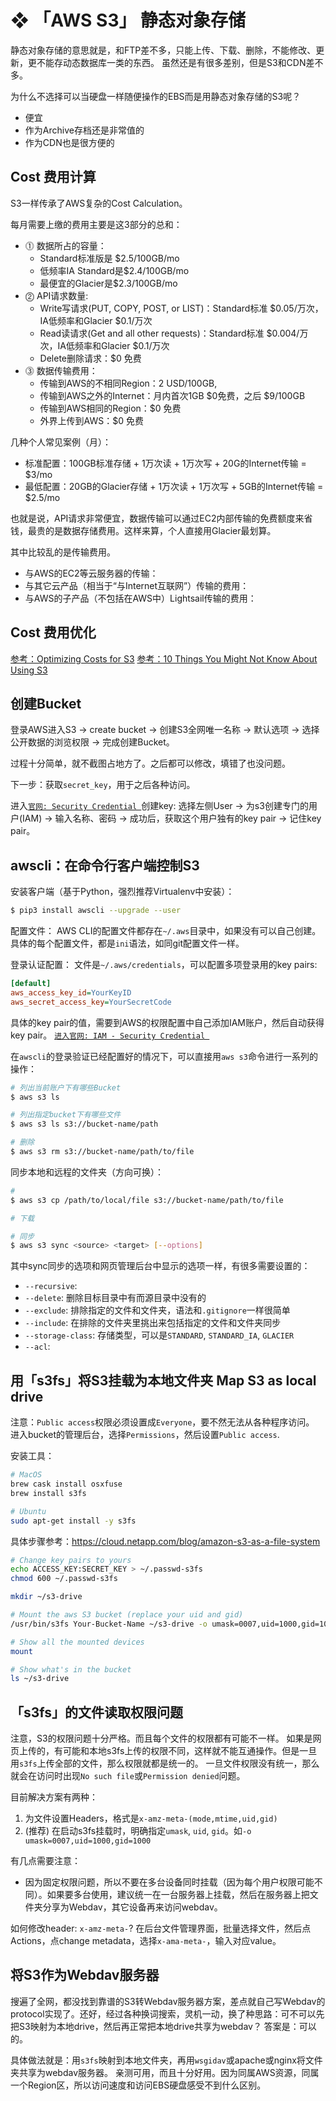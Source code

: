 # ❖ 「AWS S3」 静态对象存储

静态对象存储的意思就是，和FTP差不多，只能上传、下载、删除，不能修改、更新，更不能存动态数据库一类的东西。
虽然还是有很多差别，但是S3和CDN差不多。

为什么不选择可以当硬盘一样随便操作的EBS而是用静态对象存储的S3呢？
- 便宜
- 作为Archive存档还是非常值的
- 作为CDN也是很方便的


## Cost 费用计算

S3一样传承了AWS复杂的Cost Calculation。

每月需要上缴的费用主要是这3部分的总和：
- ⓵ 数据所占的容量：
    - Standard标准版是 $2.5/100GB/mo
    - 低频率IA Standard是$2.4/100GB/mo
    - 最便宜的Glacier是$2.3/100GB/mo
- ⓶ API请求数量:
    - Write写请求(PUT, COPY, POST, or LIST)：Standard标准 $0.05/万次，IA低频率和Glacier $0.1/万次
    - Read读请求(Get and all other requests)：Standard标准 $0.004/万次，IA低频率和Glacier $0.1/万次
    - Delete删除请求：$0 免费
- ⓷ 数据传输费用：
    - 传输到AWS的不相同Region：2 USD/100GB, 
    - 传输到AWS之外的Internet：月内首次1GB $0免费，之后 $9/100GB
    - 传输到AWS相同的Region：$0 免费
    - 外界上传到AWS：$0 免费

几种个人常见案例（月）：
- 标准配置：100GB标准存储 + 1万次读 + 1万次写 + 20G的Internet传输 = $3/mo
- 最低配置：20GB的Glacier存储 + 1万次读 + 1万次写 + 5GB的Internet传输 = $2.5/mo

也就是说，API请求非常便宜，数据传输可以通过EC2内部传输的免费额度来省钱，最贵的是数据存储费用。这样来算，个人直接用Glacier最划算。

其中比较乱的是传输费用。

- 与AWS的EC2等云服务器的传输：
- 与其它云产品（相当于“与Internet互联网”）传输的费用：
- 与AWS的子产品（不包括在AWS中）Lightsail传输的费用：


## Cost 费用优化

[参考：Optimizing Costs for S3](https://www.sumologic.com/aws/s3/s3-cost-optimization/)
[参考：10 Things You Might Not Know About Using S3](https://www.sumologic.com/aws/s3/10-things-might-not-know-using-s3/)



## 创建Bucket

登录AWS进入S3 -> create bucket -> 创建S3全网唯一名称 -> 默认选项 -> 选择公开数据的浏览权限 -> 完成创建Bucket。


过程十分简单，就不截图占地方了。之后都可以修改，填错了也没问题。

下一步：获取`secret_key`，用于之后各种访问。

进入[`官网: Security Credential `](https://console.aws.amazon.com/iam/home?#/security_credential)创建key:
选择左侧User -> 为s3创建专门的用户(IAM) -> 输入名称、密码 -> 成功后，获取这个用户独有的key pair -> 记住key pair。



## awscli：在命令行客户端控制S3

安装客户端（基于Python，强烈推荐Virtualenv中安装）：
```sh
$ pip3 install awscli --upgrade --user
```


配置文件：
AWS CLI的配置文件都存在`~/.aws`目录中，如果没有可以自己创建。具体的每个配置文件，都是`ini`语法，如同git配置文件一样。

登录认证配置：
文件是`~/.aws/credentials`，可以配置多项登录用的key pairs:
```ini
[default]
aws_access_key_id=YourKeyID
aws_secret_access_key=YourSecretCode
```
具体的key pair的值，需要到AWS的权限配置中自己添加IAM账户，然后自动获得key pair。
[`进入官网: IAM - Security Credential `](https://console.aws.amazon.com/iam/home?#/security_credential)


在`awscli`的登录验证已经配置好的情况下，可以直接用`aws s3`命令进行一系列的操作：

```sh
# 列出当前账户下有哪些Bucket
$ aws s3 ls

# 列出指定bucket下有哪些文件
$ aws s3 ls s3://bucket-name/path

# 删除
$ aws s3 rm s3://bucket-name/path/to/file
```

同步本地和远程的文件夹（方向可换）：
```sh
# 
$ aws s3 cp /path/to/local/file s3://bucket-name/path/to/file

# 下载

# 同步
$ aws s3 sync <source> <target> [--options]
```

其中sync同步的选项和网页管理后台中显示的选项一样，有很多需要设置的：
- `--recursive`:
- `--delete`: 删除目标目录中有而源目录中没有的
- `--exclude`: 排除指定的文件和文件夹，语法和`.gitignore`一样很简单
- `--include`: 在排除的文件夹里挑出来包括指定的文件和文件夹同步
- `--storage-class`: 存储类型，可以是`STANDARD`, `STANDARD_IA`, `GLACIER`
- `--acl`:




## 用「s3fs」将S3挂载为本地文件夹 Map S3 as local drive


注意：`Public access`权限必须设置成`Everyone`，要不然无法从各种程序访问。
进入bucket的管理后台，选择`Permissions`，然后设置`Public access`. 

安装工具：
```sh
# MacOS
brew cask install osxfuse
brew install s3fs

# Ubuntu
sudo apt-get install -y s3fs
```

具体步骤参考：https://cloud.netapp.com/blog/amazon-s3-as-a-file-system

```sh
# Change key pairs to yours
echo ACCESS_KEY:SECRET_KEY > ~/.passwd-s3fs
chmod 600 ~/.passwd-s3fs

mkdir ~/s3-drive

# Mount the aws S3 bucket (replace your uid and gid)
/usr/bin/s3fs Your-Bucket-Name ~/s3-drive -o umask=0007,uid=1000,gid=1000

# Show all the mounted devices
mount

# Show what's in the bucket
ls ~/s3-drive
```

## 「s3fs」的文件读取权限问题

注意，S3的权限问题十分严格。而且每个文件的权限都有可能不一样。
如果是网页上传的，有可能和本地s3fs上传的权限不同，这样就不能互通操作。但是一旦用`s3fs`上传全部的文件，那么权限就都是统一的。
一旦文件权限没有统一，那么就会在访问时出现`No such file`或`Permission denied`问题。

目前解决方案有两种：
1. 为文件设置Headers，格式是`x-amz-meta-(mode,mtime,uid,gid) `
2. (推荐) 在启动s3fs挂载时，明确指定`umask`, `uid`, `gid`。如`-o umask=0007,uid=1000,gid=1000`

有几点需要注意：
- 因为固定权限问题，所以不要在多台设备同时挂载（因为每个用户权限可能不同）。如果要多台使用，建议统一在一台服务器上挂载，然后在服务器上把文件夹分享为Webdav，其它设备再来访问webdav。

如何修改header: `x-amz-meta-`?
在后台文件管理界面，批量选择文件，然后点Actions，点change metadata，选择`x-ama-meta-`，输入对应value。

## 将S3作为Webdav服务器

搜遍了全网，都没找到靠谱的S3转Webdav服务器方案，差点就自己写Webdav的protocol实现了。还好，经过各种换词搜索，灵机一动，换了种思路：可不可以先把S3映射为本地drive，然后再正常把本地drive共享为webdav？
答案是：可以的。

具体做法就是：用`s3fs`映射到本地文件夹，再用`wsgidav`或apache或nginx将文件夹共享为webdav服务器。
亲测可用，而且十分好用。因为同属AWS资源，同属一个Region区，所以访问速度和访问EBS硬盘感受不到什么区别。